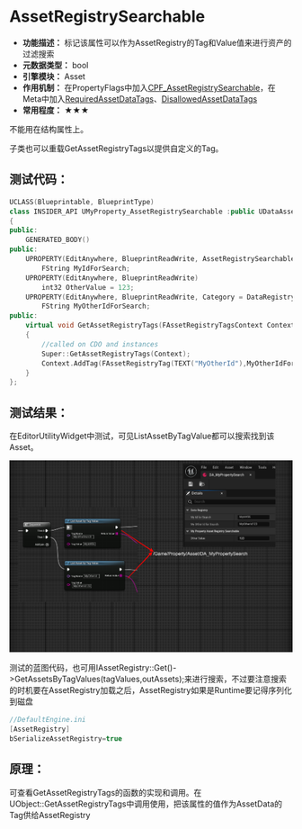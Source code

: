 # AssetRegistrySearchable

- **功能描述：** 标记该属性可以作为AssetRegistry的Tag和Value值来进行资产的过滤搜索
- **元数据类型：** bool
- **引擎模块：** Asset
- **作用机制：** 在PropertyFlags中加入[CPF_AssetRegistrySearchable](#Flags_EPropertyFlags_CPF_AssetRegistrySearchable)，在Meta中加入[RequiredAssetDataTags](#Meta_Asset_RequiredAssetDataTags)、[DisallowedAssetDataTags](#Meta_Asset_DisallowedAssetDataTags)
- **常用程度：** ★★★

不能用在结构属性上。

子类也可以重载GetAssetRegistryTags以提供自定义的Tag。

## 测试代码：

```cpp
UCLASS(Blueprintable, BlueprintType)
class INSIDER_API UMyProperty_AssetRegistrySearchable :public UDataAsset
{
public:
	GENERATED_BODY()
public:
	UPROPERTY(EditAnywhere, BlueprintReadWrite, AssetRegistrySearchable, Category = DataRegistry)
		FString MyIdForSearch;
	UPROPERTY(EditAnywhere, BlueprintReadWrite)
		int32 OtherValue = 123;
	UPROPERTY(EditAnywhere, BlueprintReadWrite, Category = DataRegistry)
		FString MyOtherIdForSearch;
public:
	virtual void GetAssetRegistryTags(FAssetRegistryTagsContext Context) const override
	{
		//called on CDO and instances
		Super::GetAssetRegistryTags(Context);
		Context.AddTag(FAssetRegistryTag(TEXT("MyOtherId"),MyOtherIdForSearch, UObject::FAssetRegistryTag::TT_Alphabetical));
	}
};

```

## 测试结果：

在EditorUtilityWidget中测试，可见ListAssetByTagValue都可以搜索找到该Asset。

![Untitled](Specifier_UPROPERTY_Asset_AssetRegistrySearchable_Untitled.png)

测试的蓝图代码，也可用IAssetRegistry::Get()->GetAssetsByTagValues(tagValues,outAssets);来进行搜索，不过要注意搜索的时机要在AssetRegistry加载之后，AssetRegistry如果是Runtime要记得序列化到磁盘

```cpp
//DefaultEngine.ini
[AssetRegistry]
bSerializeAssetRegistry=true
```

## 原理：

可查看GetAssetRegistryTags的函数的实现和调用。在UObject::GetAssetRegistryTags中调用使用，把该属性的值作为AssetData的Tag供给AssetRegistry